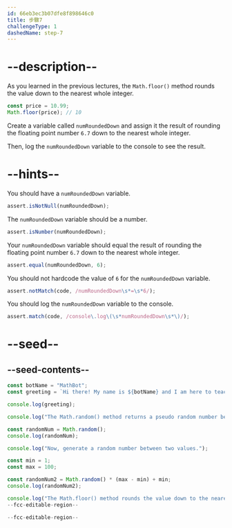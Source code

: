 ```yaml
---
id: 66eb3ec3b07dfe8f898646c0
title: 步驟7
challengeType: 1
dashedName: step-7
---
```


# --description--

As you learned in the previous lectures, the `Math.floor()` method rounds the value down to the nearest whole integer.

```js
const price = 10.99;
Math.floor(price); // 10
```

Create a variable called `numRoundedDown` and assign it the result of rounding the floating point number `6.7` down to the nearest whole integer.

Then, log the `numRoundedDown` variable to the console to see the result.

# --hints--

You should have a `numRoundedDown` variable.

```js
assert.isNotNull(numRoundedDown);
```

The `numRoundedDown` variable should be a number.

```js
assert.isNumber(numRoundedDown);
```

Your `numRoundedDown` variable should equal the result of rounding the floating point number `6.7` down to the nearest whole integer.

```js
assert.equal(numRoundedDown, 6);
```

You should not hardcode the value of `6` for the `numRoundedDown` variable.

```js
assert.notMatch(code, /numRoundedDown\s*=\s*6/);
```

You should log the `numRoundedDown` variable to the console.

```js
assert.match(code, /console\.log\(\s*numRoundedDown\s*\)/);
```

# --seed--

## --seed-contents--

```js
const botName = "MathBot";
const greeting = `Hi there! My name is ${botName} and I am here to teach you about the Math object!`;

console.log(greeting);

console.log("The Math.random() method returns a pseudo random number between 0 and less than 1.");

const randomNum = Math.random();
console.log(randomNum);

console.log("Now, generate a random number between two values.");

const min = 1;
const max = 100;

const randomNum2 = Math.random() * (max - min) + min;
console.log(randomNum2);

console.log("The Math.floor() method rounds the value down to the nearest whole integer.");
--fcc-editable-region--

--fcc-editable-region--
```
